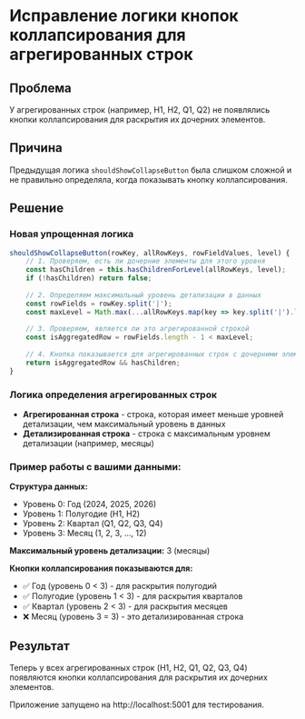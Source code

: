# Исправление логики кнопок коллапсирования для агрегированных строк

## Проблема
У агрегированных строк (например, H1, H2, Q1, Q2) не появлялись кнопки коллапсирования для раскрытия их дочерних элементов.

## Причина
Предыдущая логика `shouldShowCollapseButton` была слишком сложной и не правильно определяла, когда показывать кнопку коллапсирования.

## Решение

### Новая упрощенная логика
```javascript
shouldShowCollapseButton(rowKey, allRowKeys, rowFieldValues, level) {
    // 1. Проверяем, есть ли дочерние элементы для этого уровня
    const hasChildren = this.hasChildrenForLevel(allRowKeys, level);
    if (!hasChildren) return false;
    
    // 2. Определяем максимальный уровень детализации в данных
    const rowFields = rowKey.split('|');
    const maxLevel = Math.max(...allRowKeys.map(key => key.split('|').length - 1));
    
    // 3. Проверяем, является ли это агрегированной строкой
    const isAggregatedRow = rowFields.length - 1 < maxLevel;
    
    // 4. Кнопка показывается для агрегированных строк с дочерними элементами
    return isAggregatedRow && hasChildren;
}
```

### Логика определения агрегированных строк
- **Агрегированная строка** - строка, которая имеет меньше уровней детализации, чем максимальный уровень в данных
- **Детализированная строка** - строка с максимальным уровнем детализации (например, месяцы)

### Пример работы с вашими данными:

**Структура данных:**
- Уровень 0: Год (2024, 2025, 2026)
- Уровень 1: Полугодие (H1, H2) 
- Уровень 2: Квартал (Q1, Q2, Q3, Q4)
- Уровень 3: Месяц (1, 2, 3, ..., 12)

**Максимальный уровень детализации:** 3 (месяцы)

**Кнопки коллапсирования показываются для:**
- ✅ Год (уровень 0 < 3) - для раскрытия полугодий
- ✅ Полугодие (уровень 1 < 3) - для раскрытия кварталов  
- ✅ Квартал (уровень 2 < 3) - для раскрытия месяцев
- ❌ Месяц (уровень 3 = 3) - это детализированная строка

## Результат
Теперь у всех агрегированных строк (H1, H2, Q1, Q2, Q3, Q4) появляются кнопки коллапсирования для раскрытия их дочерних элементов.

Приложение запущено на http://localhost:5001 для тестирования.
